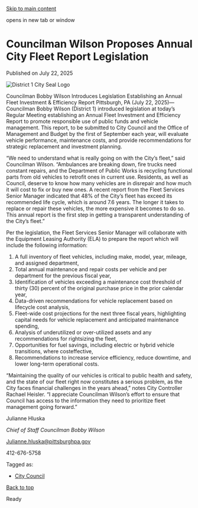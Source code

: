 [Skip to main content](https://www.pittsburghpa.gov/City-Government/City-Council/Districts/Bobby-Wilson-District-1/1-Newsletters-Press-Releases/Councilman-Bobby-Wilson-Introduces-Legislation-Establishing-an-Annual-Fleet-Investment-Efficiency-Report#main-content)

opens in new tab or window

# Councilman Wilson Proposes Annual City Fleet Report Legislation

Published on July 22, 2025

![District 1 City Seal Logo](https://www.pittsburghpa.gov/files/sharedassets/city/v/1/thumbs/city-seal-district1.png?dimension=pageimage&w=480)

Councilman Bobby Wilson Introduces Legislation Establishing an Annual Fleet Investment & Efficiency Report Pittsburgh, PA (July 22, 2025)—Councilman Bobby Wilson (District 1) introduced legislation at today’s Regular Meeting establishing an Annual Fleet Investment and Efficiency Report to promote responsible use of public funds and vehicle management. This report, to be submitted to City Council and the Office of Management and Budget by the first of September each year, will evaluate vehicle performance, maintenance costs, and provide recommendations for strategic replacement and investment planning.

“We need to understand what is really going on with the City’s fleet,” said Councilman Wilson. “Ambulances are breaking down, fire trucks need constant repairs, and the Department of Public Works is recycling functional parts from old vehicles to retrofit ones in current use. Residents, as well as Council, deserve to know how many vehicles are in disrepair and how much it will cost to fix or buy new ones. A recent report from the Fleet Services Senior Manager indicated that 48% of the City’s fleet has exceed its recommended life cycle, which is around 7.6 years. The longer it takes to replace or repair these vehicles, the more expensive it becomes to do so. This annual report is the first step in getting a transparent understanding of the City’s fleet.”

Per the legislation, the Fleet Services Senior Manager will collaborate with the Equipment Leasing Authority (ELA) to prepare the report which will include the following information:

1. A full inventory of fleet vehicles, including make, model, year, mileage, and assigned department,
2. Total annual maintenance and repair costs per vehicle and per department for the previous fiscal year,
3. Identification of vehicles exceeding a maintenance cost threshold of thirty (30) percent of the original purchase price in the prior calendar year,
4. Data-driven recommendations for vehicle replacement based on lifecycle cost analysis,
5. Fleet-wide cost projections for the next three fiscal years, highlighting capital needs for vehicle replacement and anticipated maintenance spending,
6. Analysis of underutilized or over-utilized assets and any recommendations for rightsizing the fleet,
7. Opportunities for fuel savings, including electric or hybrid vehicle transitions, where costeffective,
8. Recommendations to increase service efficiency, reduce downtime, and lower long-term operational costs.

“Maintaining the quality of our vehicles is critical to public health and safety, and the state of our fleet right now constitutes a serious problem, as the City faces financial challenges in the years ahead,” notes City Controller Rachael Heisler. “I appreciate Councilman Wilson’s effort to ensure that Council has access to the information they need to prioritize fleet management going forward.”

Julianne Hluska

_Chief of Staff Councilman Bobby Wilson_

[Julianne.hluska@pittsburghpa.gov](mailto:Julianne.hluska@pittsburghpa.gov)

412-676-5758

Tagged as:

- [City Council](https://www.pittsburghpa.gov/News-articles?dlv_OC%20CL%20City%20News%20Listing=(dd_OC%20News%20Categories=City%20Council))

[Back to top](https://www.pittsburghpa.gov/City-Government/City-Council/Districts/Bobby-Wilson-District-1/1-Newsletters-Press-Releases/Councilman-Bobby-Wilson-Introduces-Legislation-Establishing-an-Annual-Fleet-Investment-Efficiency-Report#body-top)

Ready
